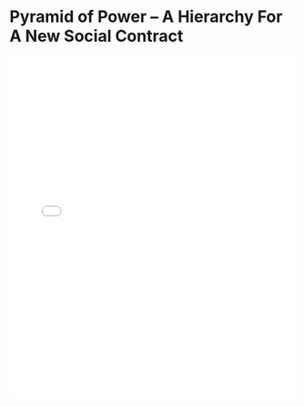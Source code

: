 # Pyramid of Power – A Hierarchy For A New Social Contract

<embed src="Pyramid of Power – A Hierarchy For A New Social Contract.pdf" type="application/pdf" width="100%" height="600px">
